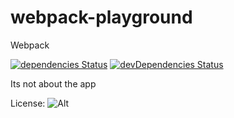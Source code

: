 # webpack-playground
Webpack

[![dependencies Status](https://david-dm.org/Guru107/webpack-playground/status.svg)](https://david-dm.org/Guru107/webpack-playground)  [![devDependencies Status](https://david-dm.org/Guru107/webpack-playground/dev-status.svg)](https://david-dm.org/Guru107/webpack-playground?type=dev)

Its not about the app

License: ![Alt](http://www.wtfpl.net/wp-content/uploads/2012/12/wtfpl-badge-4.png "WTFPL")
